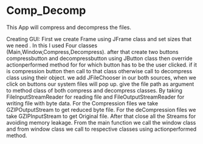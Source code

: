 # Comp_Decomp
This App will compress and decompress the files.

Creating GUI:
         First we create Frame using JFrame class and set sizes that we need .
         In this I used Four classes (Main,Window,Compress,Decompress).
         after that create two buttons compressbutton and decompressbutton using JButton class then override actionperformed method for for which 
         button has to be the user clicked.
         if it is compression button then call to that class  otherwise call to decompress class using their object.
         we add JFileChooser in our both sources, when we click on buttons our system files will pop up.
         give the file path as argument to method class of both compress and decompress classes.
         By taking FileInputStreamReader for reading file and FileOutputStreamReader for writing file with byte data.
         For the Compression files we take GZIPOutputStream to get reduced byte file.
         For the deCompression files we take GZIPInputStream to get Original file.
         After that close all the Streams for avoiding memory leakage.
         From the main function we call the window class and from window class we call to respective classes using actionperformed method. 

